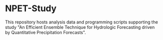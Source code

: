 # NPET-Study

This repository hosts analysis data and programming scripts supporting the study "An Efficient Ensemble Technique for Hydrologic Forecasting driven by Quantitative Precipitation Forecasts".
